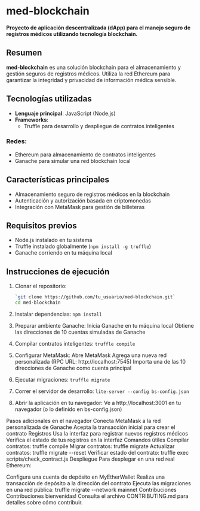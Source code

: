 # med-blockchain

**Proyecto de aplicación descentralizada (dApp) para el manejo seguro de registros médicos utilizando tecnología blockchain.**

## Resumen
**med-blockchain** es una solución blockchain para el almacenamiento y gestión seguros de registros médicos. Utiliza la red Ethereum para garantizar la integridad y privacidad de información médica sensible.

## Tecnologías utilizadas
- **Lenguaje principal**: JavaScript (Node.js)
- **Frameworks**:
  - Truffle para desarrollo y despliegue de contratos inteligentes

### Redes:
- Ethereum para almacenamiento de contratos inteligentes
- Ganache para simular una red blockchain local

## Características principales
- Almacenamiento seguro de registros médicos en la blockchain
- Autenticación y autorización basada en criptomonedas
- Integración con MetaMask para gestión de billeteras

## Requisitos previos
- Node.js instalado en tu sistema
- Truffle instalado globalmente (`npm install -g truffle`)
- Ganache corriendo en tu máquina local

## Instrucciones de ejecución

1. Clonar el repositorio:
   ```bash
   `git clone https://github.com/tu_usuario/med-blockchain.git`
   cd med-blockchain

2. Instalar dependencias:
`npm install`

3. Preparar ambiente Ganache:
Inicia Ganache en tu máquina local
Obtiene las direcciones de 10 cuentas simuladas de Ganache

4. Compilar contratos inteligentes:
   `truffle compile`

5. Configurar MetaMask:
Abre MetaMask
Agrega una nueva red personalizada (RPC URL: http://localhost:7545)
Importa una de las 10 direcciones de Ganache como cuenta principal

6. Ejecutar migraciones:
   `truffle migrate`

7. Correr el servidor de desarrollo:
   `lite-server --config bs-config.json`

8. Abrir la aplicación en tu navegador:
Ve a http://localhost:3001 en tu navegador (o lo definido en bs-config.json)

Pasos adicionales en el navegador
Conecta MetaMask a la red personalizada de Ganache
Acepta la transacción inicial para crear el contrato Registros
Usa la interfaz para registrar nuevos registros médicos
Verifica el estado de tus registros en la interfaz
Comandos útiles
Compilar contratos: truffle compile
Migrar contratos: truffle migrate
Actualizar contratos: truffle migrate --reset
Verificar estado del contrato: truffle exec scripts/check_contract.js
Despliegue
Para desplegar en una red real Ethereum:

Configura una cuenta de depósito en MyEtherWallet
Realiza una transacción de depósito a la dirección del contrato
Ejecuta las migraciones en una red pública:
   truffle migrate --network mainnet
Contribuciones
Contribuciones bienvenidas! Consulta el archivo CONTRIBUTING.md para detalles sobre cómo contribuir.

